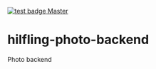 [![test badge](https://travis-ci.org/Fotogjengen/hilfling-photo-backend.svg?branch=master) Master](https://travis-ci.org/Fotogjengen/hilfling-photo-backend)

# hilfling-photo-backend
Photo backend
